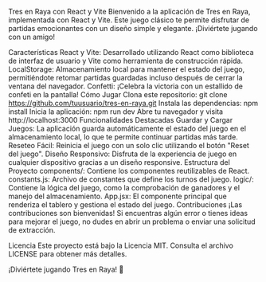Tres en Raya con React y Vite
Bienvenido a la aplicación de Tres en Raya, implementada con React y Vite. Este juego clásico te permite disfrutar de partidas emocionantes con un diseño simple y elegante. ¡Diviértete jugando con un amigo!

Características
React y Vite: Desarrollado utilizando React como biblioteca de interfaz de usuario y Vite como herramienta de construcción rápida.
LocalStorage: Almacenamiento local para mantener el estado del juego, permitiéndote retomar partidas guardadas incluso después de cerrar la ventana del navegador.
Confetti: ¡Celebra la victoria con un estallido de confeti en la pantalla!
Cómo Jugar
Clona este repositorio: git clone https://github.com/tuusuario/tres-en-raya.git
Instala las dependencias: npm install
Inicia la aplicación: npm run dev
Abre tu navegador y visita http://localhost:3000
Funcionalidades Destacadas
Guardar y Cargar Juegos: La aplicación guarda automáticamente el estado del juego en el almacenamiento local, lo que te permite continuar partidas más tarde.
Reseteo Fácil: Reinicia el juego con un solo clic utilizando el botón "Reset del juego".
Diseño Responsivo: Disfruta de la experiencia de juego en cualquier dispositivo gracias a un diseño responsive.
Estructura del Proyecto
components/: Contiene los componentes reutilizables de React.
constants.js: Archivo de constantes que define los turnos del juego.
logic/: Contiene la lógica del juego, como la comprobación de ganadores y el manejo del almacenamiento.
App.jsx: El componente principal que renderiza el tablero y gestiona el estado del juego.
Contribuciones
¡Las contribuciones son bienvenidas! Si encuentras algún error o tienes ideas para mejorar el juego, no dudes en abrir un problema o enviar una solicitud de extracción.

Licencia
Este proyecto está bajo la Licencia MIT. Consulta el archivo LICENSE para obtener más detalles.

¡Diviértete jugando Tres en Raya! 🎉

